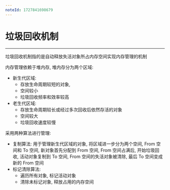 ```yaml
---
noteId: 1727841698679
---
```



# 垃圾回收机制
---
垃圾回收机制指的是自动释放失活对象所占内存空间实现内存管理的机制

内存管理依赖于堆内存, 堆内存分为两个区域:

- 新生代区域: 
	- 存放生命周期较短的对象,
	- 空间较小 
	- 垃圾回收频率和效率较高
- 老生代区域: 
	- 存放生命周期较长或经过多次回收后依然存活的对象
	- 空间较大
	- 垃圾回收速度较慢

采用两种算法进行管理:

- 复制算法: 用于管理新生代区域的对象, 将区域进一步分为两个空间, From 空间和 To 空间, 新对象首先分配到 From 空间, From 空间占满后, 开始垃圾回收, 活动对象复制到 To 空间, From 空间的失活对象被清除, 最后 To 空间变成新的 From 空间
- 标记清除算法: 
	- 遍历所有对象, 标记活动对象
	- 清除未标记对象, 释放占用的内存空间